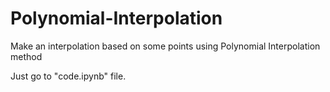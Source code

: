 # Polynomial-Interpolation
Make an interpolation based on some points using Polynomial Interpolation method 

Just go to "code.ipynb" file.
